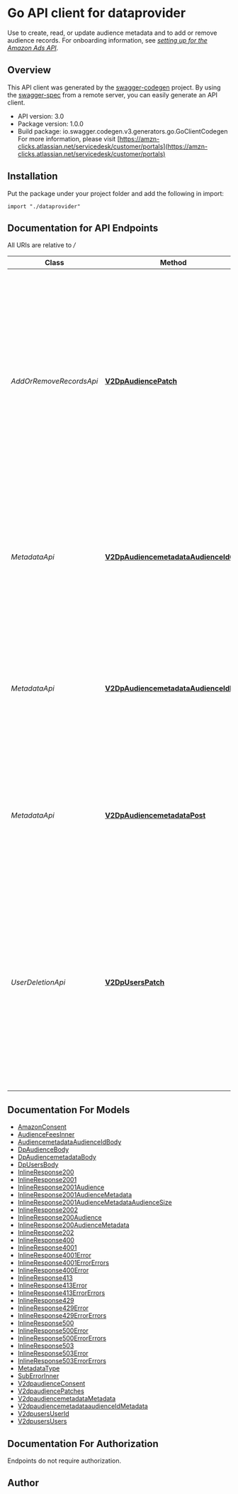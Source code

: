 # Go API client for dataprovider

Use to create, read, or update audience metadata and to add or remove audience records. For onboarding information, see [_setting up for the Amazon Ads API_](../guides/onboarding/overview).

## Overview
This API client was generated by the [swagger-codegen](https://github.com/swagger-api/swagger-codegen) project.  By using the [swagger-spec](https://github.com/swagger-api/swagger-spec) from a remote server, you can easily generate an API client.

- API version: 3.0
- Package version: 1.0.0
- Build package: io.swagger.codegen.v3.generators.go.GoClientCodegen
For more information, please visit [https://amzn-clicks.atlassian.net/servicedesk/customer/portals](https://amzn-clicks.atlassian.net/servicedesk/customer/portals)

## Installation
Put the package under your project folder and add the following in import:
```golang
import "./dataprovider"
```

## Documentation for API Endpoints

All URIs are relative to */*

Class | Method | HTTP request | Description
------------ | ------------- | ------------- | -------------
*AddOrRemoveRecordsApi* | [**V2DpAudiencePatch**](docs/AddOrRemoveRecordsApi.md#v2dpaudiencepatch) | **Patch** /v2/dp/audience | Associates or disassociates a record with an audience. Note that the API call rate is limited to 100 transactions per second (TPS). Calls exceeding this rate are throttled. Payload size is limited to a maximum of 6MB or 2000 records. Calls with a payload exceeding limit receive a 413 response.
*MetadataApi* | [**V2DpAudiencemetadataAudienceIdGet**](docs/MetadataApi.md#v2dpaudiencemetadataaudienceidget) | **Get** /v2/dp/audiencemetadata/{audienceId} | Gets metadata for an audience specified by identifier. Note that the API call rate is limited to 1 transaction per second (TPS). Calls exceeding this rate are throttled.
*MetadataApi* | [**V2DpAudiencemetadataAudienceIdPut**](docs/MetadataApi.md#v2dpaudiencemetadataaudienceidput) | **Put** /v2/dp/audiencemetadata/{audienceId} | Updates metadata of an existing audience specified by identifier. Note that the API call rate is limited to 1 transaction per second (TPS). Calls exceeding this rate are throttled.
*MetadataApi* | [**V2DpAudiencemetadataPost**](docs/MetadataApi.md#v2dpaudiencemetadatapost) | **Post** /v2/dp/audiencemetadata/ | Creates a new data provider audience. Note that the API call rate is limited to 1 transaction per second (TPS). Calls exceeding this rate are throttled.
*UserDeletionApi* | [**V2DpUsersPatch**](docs/UserDeletionApi.md#v2dpuserspatch) | **Patch** /v2/dp/users | Deletes user data originally sourced from the client. The API call rate is limited to 1 transactions per second (TPS). Calls exceeding this rate are throttled. Payload size is limited to 1000 users or 1MB. Calls with a more than 1000 users or 1MB will receive a 413 response.

## Documentation For Models

 - [AmazonConsent](docs/AmazonConsent.md)
 - [AudienceFeesInner](docs/AudienceFeesInner.md)
 - [AudiencemetadataAudienceIdBody](docs/AudiencemetadataAudienceIdBody.md)
 - [DpAudienceBody](docs/DpAudienceBody.md)
 - [DpAudiencemetadataBody](docs/DpAudiencemetadataBody.md)
 - [DpUsersBody](docs/DpUsersBody.md)
 - [InlineResponse200](docs/InlineResponse200.md)
 - [InlineResponse2001](docs/InlineResponse2001.md)
 - [InlineResponse2001Audience](docs/InlineResponse2001Audience.md)
 - [InlineResponse2001AudienceMetadata](docs/InlineResponse2001AudienceMetadata.md)
 - [InlineResponse2001AudienceMetadataAudienceSize](docs/InlineResponse2001AudienceMetadataAudienceSize.md)
 - [InlineResponse2002](docs/InlineResponse2002.md)
 - [InlineResponse200Audience](docs/InlineResponse200Audience.md)
 - [InlineResponse200AudienceMetadata](docs/InlineResponse200AudienceMetadata.md)
 - [InlineResponse202](docs/InlineResponse202.md)
 - [InlineResponse400](docs/InlineResponse400.md)
 - [InlineResponse4001](docs/InlineResponse4001.md)
 - [InlineResponse4001Error](docs/InlineResponse4001Error.md)
 - [InlineResponse4001ErrorErrors](docs/InlineResponse4001ErrorErrors.md)
 - [InlineResponse400Error](docs/InlineResponse400Error.md)
 - [InlineResponse413](docs/InlineResponse413.md)
 - [InlineResponse413Error](docs/InlineResponse413Error.md)
 - [InlineResponse413ErrorErrors](docs/InlineResponse413ErrorErrors.md)
 - [InlineResponse429](docs/InlineResponse429.md)
 - [InlineResponse429Error](docs/InlineResponse429Error.md)
 - [InlineResponse429ErrorErrors](docs/InlineResponse429ErrorErrors.md)
 - [InlineResponse500](docs/InlineResponse500.md)
 - [InlineResponse500Error](docs/InlineResponse500Error.md)
 - [InlineResponse500ErrorErrors](docs/InlineResponse500ErrorErrors.md)
 - [InlineResponse503](docs/InlineResponse503.md)
 - [InlineResponse503Error](docs/InlineResponse503Error.md)
 - [InlineResponse503ErrorErrors](docs/InlineResponse503ErrorErrors.md)
 - [MetadataType](docs/MetadataType.md)
 - [SubErrorInner](docs/SubErrorInner.md)
 - [V2dpaudienceConsent](docs/V2dpaudienceConsent.md)
 - [V2dpaudiencePatches](docs/V2dpaudiencePatches.md)
 - [V2dpaudiencemetadataMetadata](docs/V2dpaudiencemetadataMetadata.md)
 - [V2dpaudiencemetadataaudienceIdMetadata](docs/V2dpaudiencemetadataaudienceIdMetadata.md)
 - [V2dpusersUserId](docs/V2dpusersUserId.md)
 - [V2dpusersUsers](docs/V2dpusersUsers.md)

## Documentation For Authorization
 Endpoints do not require authorization.


## Author


